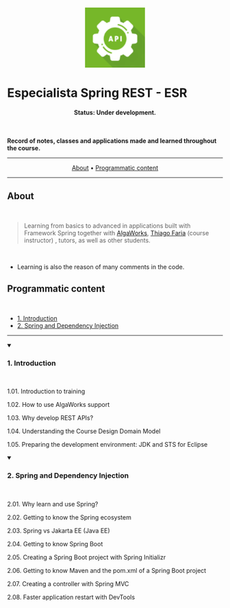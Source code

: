 <p align="center">
  <img src="./README-assets/Especialista-Spring_REST-icon.png" width="140px" alt="AlgaWorks' Spring REST Specialist course icon"/>
</p>

# Especialista Spring REST - ESR

<h4 align="center"> 
	 Status: Under development.
</h4>

<br/>

**Record of notes, classes and applications made and learned throughout the course.**

---

<p align="center">
  <a href="#about">About</a> •
  <a href="#programmatic-content">Programmatic content</a><!-- •
  <a href="#preview">Preview</a> •
  <a href="#tech-stack-and-tools">Tech Stack and tools</a> •
  <a href="#publication">Publication</a> •
  <a href="#author">Author</a>--> 
</p>

---

## About
<br/>

> Learning from basics to advanced in applications built with Framework Spring together with [AlgaWorks](https://github.com/algaworks), [Thiago Faria](https://github.com/thiagofa) (course instructor) , tutors, as well as other students.
<br/>

- Learning is also the reason of many comments in the code.

## Programmatic content
<br/>

- [1. Introduction](#1-introduction)
- [2. Spring and Dependency Injection](#2-spring-and-dependency-injection)

---

<details open>
<summary>

### 1. Introduction

</summary>
<br/>

1.01. Introduction to training

1.02. How to use AlgaWorks support

1.03. Why develop REST APIs?

1.04. Understanding the Course Design Domain Model

1.05. Preparing the development environment: JDK and STS for Eclipse

</details>

<details open>
<summary>

### 2. Spring and Dependency Injection

</summary>
<br/>

2.01. Why learn and use Spring?

2.02. Getting to know the Spring ecosystem

2.03. Spring vs Jakarta EE (Java EE)

2.04. Getting to know Spring Boot

2.05. Creating a Spring Boot project with Spring Initializr

2.06. Getting to know Maven and the pom.xml of a Spring Boot project

2.07. Creating a controller with Spring MVC

2.08. Faster application restart with DevTools